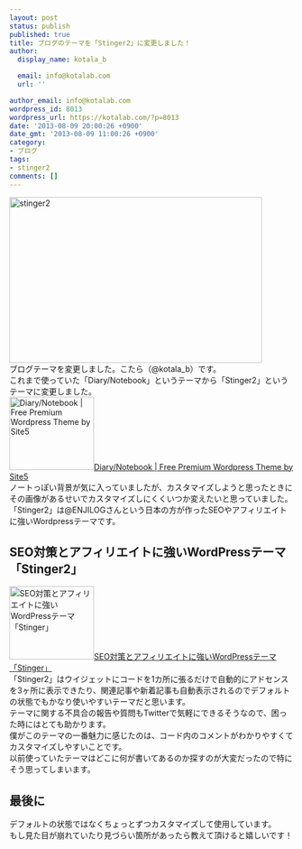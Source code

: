 ```yaml
---
layout: post
status: publish
published: true
title: ブログのテーマを「Stinger2」に変更しました！
author:
  display_name: kotala_b

  email: info@kotalab.com
  url: ''

author_email: info@kotalab.com
wordpress_id: 8013
wordpress_url: https://kotalab.com/?p=8013
date: '2013-08-09 20:00:26 +0900'
date_gmt: '2013-08-09 11:00:26 +0900'
category:
- ブログ
tags:
- stinger2
comments: []
---
```

<p><img src="https://kotalab.com/wp-content/uploads/stinger2-448x294.jpg" alt="stinger2" width="448" height="294" class="alignnone size-large wp-image-8015" /><br />
ブログテーマを変更しました。こたら（@kotala_b）です。<br />
これまで使っていた「Diary/Notebook」というテーマから「Stinger2」というテーマに変更しました。<br />
<a href="http://demo.s5themes.com/diary/" target="_blank"><img  class="alignleft" src="https://capture.heartrails.com/150x130?http://demo.s5themes.com/diary/" alt="Diary/Notebook | Free Premium Wordpress Theme by Site5" width="150" height="130" /></a><a href="http://demo.s5themes.com/diary/" target="_blank">Diary/Notebook | Free Premium Wordpress Theme by Site5</a><a href="https://b.hatena.ne.jp/entry/http://demo.s5themes.com/diary/" target="_blank"><img border="0" src="https://b.hatena.ne.jp/entry/image/http://demo.s5themes.com/diary/" alt="" /></a><br style="clear:both;" />ノートっぽい背景が気に入っていましたが、カスタマイズしようと思ったときにその画像があるせいでカスタマイズしにくくいつか変えたいと思っていました。<br />
「Stinger2」は@ENJILOGさんという日本の方が作ったSEOやアフィリエイトに強いWordpressテーマです。<br />
</p>
<!--more-->
<h2>SEO対策とアフィリエイトに強いWordPressテーマ「Stinger2」</h2>
<p><a href="http://wp-stinger.com/" target="_blank"><img  class="alignleft" src="https://capture.heartrails.com/150x130?http://wp-stinger.com/" alt="SEO対策とアフィリエイトに強いWordPressテーマ「Stinger」" width="150" height="130" /></a><a href="http://wp-stinger.com/" target="_blank">SEO対策とアフィリエイトに強いWordPressテーマ「Stinger」</a><a href="https://b.hatena.ne.jp/entry/http://wp-stinger.com/" target="_blank"><img border="0" src="https://b.hatena.ne.jp/entry/image/http://wp-stinger.com/" alt="" /></a><br style="clear:both;" />「Stinger2」はウイジェットにコードを1カ所に張るだけで自動的にアドセンスを3ヶ所に表示できたり、関連記事や新着記事も自動表示されるのでデフォルトの状態でもかなり使いやすいテーマだと思います。<br />
テーマに関する不具合の報告や質問もTwitterで気軽にできるそうなので、困った時にはとても助かります。<br />
僕がこのテーマの一番魅力に感じたのは、コード内のコメントがわかりやすくてカスタマイズしやすいことです。<br />
以前使っていたテーマはどこに何が書いてあるのか探すのが大変だったので特にそう思ってしまいます。</p>
<h2>最後に</h2>
<p>デフォルトの状態ではなくちょっとずつカスタマイズして使用しています。<br />
もし見た目が崩れていたり見づらい箇所があったら教えて頂けると嬉しいです！</p>
